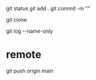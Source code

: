 git status
git add .
git commit -m ""

git clone

git log --name-only

# remote

git push origin main